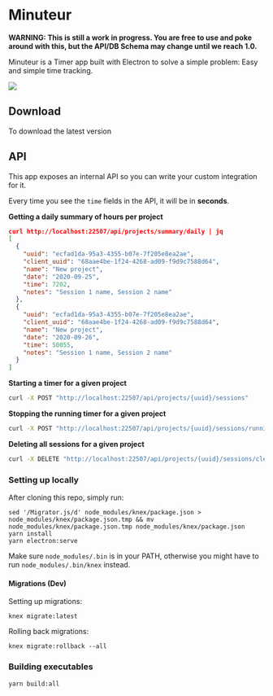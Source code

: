 # Minuteur

**WARNING: This is still a work in progress. You are free to use and poke around with this, but the API/DB Schema may change until we reach 1.0.**

Minuteur is a Timer app built with Electron to solve a simple problem: Easy and simple time tracking.

![](https://www.dropbox.com/s/nrxmjzfg0icylw2/Screen%20Shot%202020-09-26%20at%2008.39.38.png?raw=1)

## Download

To download the latest version

## API

This app exposes an internal API so you can write your custom integration for it.

Every time you see the `time` fields in the API, it will be in **seconds**.

**Getting a daily summary of hours per project**

```json
curl http://localhost:22507/api/projects/summary/daily | jq
[
  {
    "uuid": "ecfad1da-95a3-4355-b07e-7f205e8ea2ae",
    "client_uuid": "68aae4be-1f24-4268-ad09-f9d9c7588d64",
    "name": "New project",
    "date": "2020-09-25",
    "time": 7202,
    "notes": "Session 1 name, Session 2 name"
  },
  {
    "uuid": "ecfad1da-95a3-4355-b07e-7f205e8ea2ae",
    "client_uuid": "68aae4be-1f24-4268-ad09-f9d9c7588d64",
    "name": "New project",
    "date": "2020-09-26",
    "time": 50055,
    "notes": "Session 1 name, Session 2 name"
  }
]
```

**Starting a timer for a given project**

```bash
curl -X POST "http://localhost:22507/api/projects/{uuid}/sessions"
```

**Stopping the running timer for a given project**

```bash
curl -X POST "http://localhost:22507/api/projects/{uuid}/sessions/running"
```

**Deleting all sessions for a given project**

```bash
curl -X DELETE "http://localhost:22507/api/projects/{uuid}/sessions/clear"
```

### Setting up locally

After cloning this repo, simply run:

```
sed '/Migrator.js/d' node_modules/knex/package.json > node_modules/knex/package.json.tmp && mv node_modules/knex/package.json.tmp node_modules/knex/package.json
yarn install
yarn electron:serve
```

Make sure `node_modules/.bin` is in your PATH, otherwise you might have to run `node_modules/.bin/knex` instead.

#### Migrations (Dev)

Setting up migrations:

```
knex migrate:latest
```

Rolling back migrations:

```
knex migrate:rollback --all
```

### Building executables

```
yarn build:all
```
